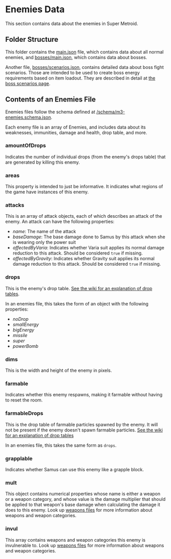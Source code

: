 # Enemies Data
This section contains data about the enemies in Super Metroid.

## Folder Structure
This folder contains the [main.json](main.json) file, which contains data about all normal enemies, and [bosses/main.json](bosses/main.json), which contains data about bosses.

Another file, [bosses/scenarios.json](bosses/scenarios.json), contains detailed data about boss fight scenarios. Those are intended to be used to create boss energy requirements based on item loadout. They are described in detail at [the boss scenarios page](bossScenarios-readme.md).

## Contents of an Enemies File
Enemies files follow the schema defined at [/schema/m3-enemies.schema.json](../schema/m3-enemies.schema.json).

Each enemy file is an array of Enemies, and includes data about its weaknesses, immunities, damage and health, drop table, and more.

### amountOfDrops
Indicates the number of individual drops (from the enemy's drops table) that are generated by killing this enemy.

### areas
This property is intended to just be informative. It indicates what regions of the game have instances of this enemy.

### attacks
This is an array of attack objects, each of which describes an attack of the enemy. An attack can have the following properties:
* _name_: The name of the attack
* _baseDamage_: The base damage done to Samus by this attack when she is wearing only the power suit
* _affectedByVaria_: Indicates whether Varia suit applies its normal damage reduction to this attack. Should be considered `true` if missing.
* _affectedByGravity_: Indicates whether Gravity suit applies its normal damage reduction to this attack. Should be considered `true` if missing.

### drops
This is the enemy's drop table. [See the wiki for an explanation of drop tables](https://wiki.supermetroid.run/Enemies#How_Drops_Work).

In an enemies file, this takes the form of an object with the following properties:
* _noDrop_
* _smallEnergy_
* _bigEnergy_
* _missile_
* _super_
* _powerBomb_

### dims
This is the width and height of the enemy in pixels.

### farmable
Indicates whether this enemy respawns, making it farmable without having to reset the room.

### farmableDrops
This is the drop table of farmable particles spawned by the enemy. It will not be present if the enemy doesn't spawn farmable particles. [See the wiki for an explanation of drop tables](https://wiki.supermetroid.run/Enemies#How_Drops_Work)

In an enemies file, this takes the same form as `drops`.

### grapplable
Indicates whether Samus can use this enemy like a grapple block.

### mult
This object contains numerical properties whose name is either a weapon or a weapon category, and whose value is the damage multiplier that should be applied to that weapon's base damage when calculating the damage it does to this enemy.
Look up [weapons files](../weapons/weapons-readme.md) for more information about weapons and weapon categories.

### invul
This array contains weapons and weapon categories this enemy is invulnerable to.
Look up [weapons files](../weapons/weapons-readme.md) for more information about weapons and weapon categories.
